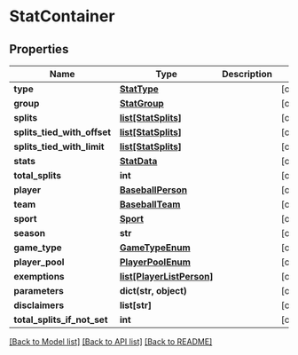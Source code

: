 # StatContainer

## Properties
Name | Type | Description | Notes
------------ | ------------- | ------------- | -------------
**type** | [**StatType**](StatType.md) |  | [optional] 
**group** | [**StatGroup**](StatGroup.md) |  | [optional] 
**splits** | [**list[StatSplits]**](StatSplits.md) |  | [optional] 
**splits_tied_with_offset** | [**list[StatSplits]**](StatSplits.md) |  | [optional] 
**splits_tied_with_limit** | [**list[StatSplits]**](StatSplits.md) |  | [optional] 
**stats** | [**StatData**](StatData.md) |  | [optional] 
**total_splits** | **int** |  | [optional] 
**player** | [**BaseballPerson**](BaseballPerson.md) |  | [optional] 
**team** | [**BaseballTeam**](BaseballTeam.md) |  | [optional] 
**sport** | [**Sport**](Sport.md) |  | [optional] 
**season** | **str** |  | [optional] 
**game_type** | [**GameTypeEnum**](GameTypeEnum.md) |  | [optional] 
**player_pool** | [**PlayerPoolEnum**](PlayerPoolEnum.md) |  | [optional] 
**exemptions** | [**list[PlayerListPerson]**](PlayerListPerson.md) |  | [optional] 
**parameters** | **dict(str, object)** |  | [optional] 
**disclaimers** | **list[str]** |  | [optional] 
**total_splits_if_not_set** | **int** |  | [optional] 

[[Back to Model list]](../README.md#documentation-for-models) [[Back to API list]](../README.md#documentation-for-api-endpoints) [[Back to README]](../README.md)

